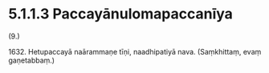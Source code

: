 # 5.1.1.3 Paccayānulomapaccanīya

(9.)

1632\. Hetupaccayā naārammaṇe tīṇi, naadhipatiyā nava. (Saṃkhittaṃ, evaṃ gaṇetabbaṃ.)
